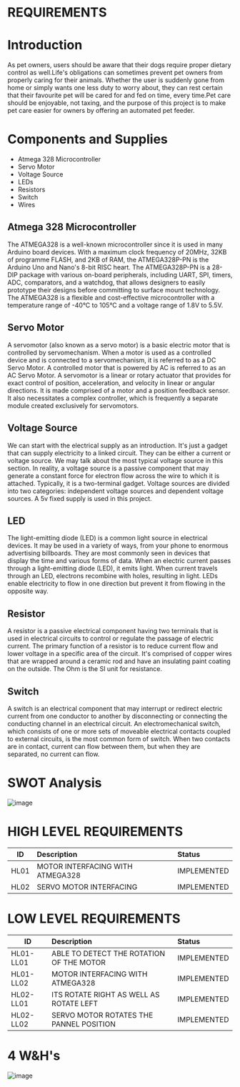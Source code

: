 # REQUIREMENTS
# Introduction
As pet owners, users should be aware that their dogs require proper dietary control as well.Life's obligations can sometimes prevent pet owners from properly caring for their animals. Whether the user is suddenly gone from home or simply wants one less duty to worry about, they can rest certain that their favourite pet will be cared for and fed on time, every time.Pet care should be enjoyable, not taxing, and the purpose of this project is to make pet care easier for owners by offering an automated pet feeder.
# Components and Supplies
* Atmega 328 Microcontroller
* Servo Motor
* Voltage Source
* LEDs
* Resistors
* Switch
* Wires
## Atmega 328 Microcontroller
The ATMEGA328 is a well-known microcontroller since it is used in many Arduino board devices. With a maximum clock frequency of 20MHz, 32KB of programme FLASH, and 2KB of RAM, the ATMEGA328P-PN is the Arduino Uno and Nano's 8-bit RISC heart. The ATMEGA328P-PN is a 28-DIP package with various on-board peripherals, including UART, SPI, timers, ADC, comparators, and a watchdog, that allows designers to easily prototype their designs before committing to surface mount technology. The ATMEGA328 is a flexible and cost-effective microcontroller with a temperature range of -40°C to 105°C and a voltage range of 1.8V to 5.5V.
## Servo Motor
A servomotor (also known as a servo motor) is a basic electric motor that is controlled by servomechanism. When a motor is used as a controlled device and is connected to a servomechanism, it is referred to as a DC Servo Motor. A controlled motor that is powered by AC is referred to as an AC Servo Motor. A servomotor is a linear or rotary actuator that provides for exact control of position, acceleration, and velocity in linear or angular directions. It is made comprised of a motor and a position feedback sensor. It also necessitates a complex controller, which is frequently a separate module created exclusively for servomotors.
## Voltage Source
We can start with the electrical supply as an introduction. It's just a gadget that can supply electricity to a linked circuit. They can be either a current or voltage source. We may talk about the most typical voltage source in this section. In reality, a voltage source is a passive component that may generate a constant force for electron flow across the wire to which it is attached. Typically, it is a two-terminal gadget. Voltage sources are divided into two categories: independent voltage sources and dependent voltage sources. A 5v fixed supply is used in this project.
## LED
The light-emitting diode (LED) is a common light source in electrical devices. It may be used in a variety of ways, from your phone to enormous advertising billboards. They are most commonly seen in devices that display the time and various forms of data. When an electric current passes through a light-emitting diode (LED), it emits light. When current travels through an LED, electrons recombine with holes, resulting in light. LEDs enable electricity to flow in one direction but prevent it from flowing in the opposite way.
## Resistor
A resistor is a passive electrical component having two terminals that is used in electrical circuits to control or regulate the passage of electric current. The primary function of a resistor is to reduce current flow and lower voltage in a specific area of the circuit. It's comprised of copper wires that are wrapped around a ceramic rod and have an insulating paint coating on the outside. The Ohm is the SI unit for resistance.
## Switch
A switch is an electrical component that may interrupt or redirect electric current from one conductor to another by disconnecting or connecting the conducting channel in an electrical circuit. An electromechanical switch, which consists of one or more sets of moveable electrical contacts coupled to external circuits, is the most common form of switch. When two contacts are in contact, current can flow between them, but when they are separated, no current can flow.
# SWOT Analysis
![image](https://user-images.githubusercontent.com/101519714/164936024-a8063324-2d68-44b5-ae3f-9674a7c20e62.png)
# HIGH LEVEL REQUIREMENTS
| ID | Description | Status |
| ---|:------------|:-------|
| HL01 | MOTOR INTERFACING WITH ATMEGA328 | IMPLEMENTED |
| HL02 | SERVO MOTOR INTERFACING | IMPLEMENTED |
# LOW LEVEL REQUIREMENTS
| ID | Description | Status |
| ---|:------------|:-------|
| HL01-LL01 | ABLE TO DETECT THE ROTATION OF THE MOTOR | IMPLEMENTED |
| HL01-LL02 | MOTOR INTERFACING WITH ATMEGA328 | IMPLEMENTED |
| HL02-LL01 | ITS ROTATE RIGHT AS WELL AS ROTATE LEFT | IMPLEMENTED |
| HL02-LL02 | SERVO MOTOR ROTATES THE PANNEL POSITION	| IMPLEMENTED |
# 4 W&H's
![image](https://user-images.githubusercontent.com/101519714/164944513-cc65993a-d0d5-4f0e-9acc-e058d4e2e7db.png)

